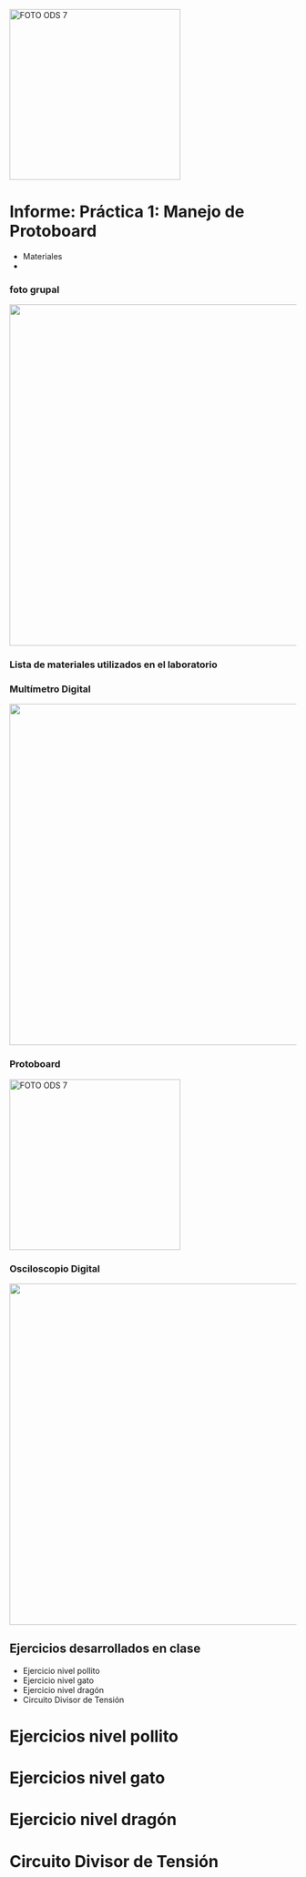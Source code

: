 <p align="left">
  <img src="https://encrypted-tbn0.gstatic.com/images?q=tbn:ANd9GcTEI20tmIrrk8sp9_ZQvo1LTBoY2j2L-kia2eLk-UBd8_e6mGZAo09hhWC-mLhtxw-Olg&usqp=CAU" alt="FOTO ODS 7" width="300px" />
</p>


# Informe: Práctica 1: Manejo de Protoboard
                
*  Materiales
*  
### foto grupal
<p align="left">
  <img src="https://i.postimg.cc/C1n1CCLr/fto-grupal.jpg)](https://postimg.cc/Vr1mmCtX)"FOTO ODS 7" width="600px" />
</p>

### Lista de materiales utilizados en el laboratorio
### Multímetro Digital
<p align="left">
  <img src="https://i.postimg.cc/0QvRsR4F/potenciometro.jpg)](https://postimg.cc/yJLrm5sy)" width="600px" />
</p>

### Protoboard
<p align="left">
  <img src="https://i.postimg.cc/HLcsxgBL/protoboard.jpg)](https://postimg.cc/gwpPSf99)" alt="FOTO ODS 7" width="300px" />
</p>

### Osciloscopio Digital 
<p align="left">
  <img src="https://i.postimg.cc/Bb1qDJpr/osciloscopio-digital.jpg)](https://postimg.cc/BP49f9dp)"FOTO ODS 7" width="600px" />
</p>


## Ejercicios desarrollados en clase

*  Ejercicio nivel pollito
*  Ejercicio nivel gato
*  Ejercicio nivel dragón
*  Circuito Divisor de Tensión





# Ejercicios nivel pollito





# Ejercicios nivel gato




# Ejercicio nivel dragón



#  Circuito Divisor de Tensión
